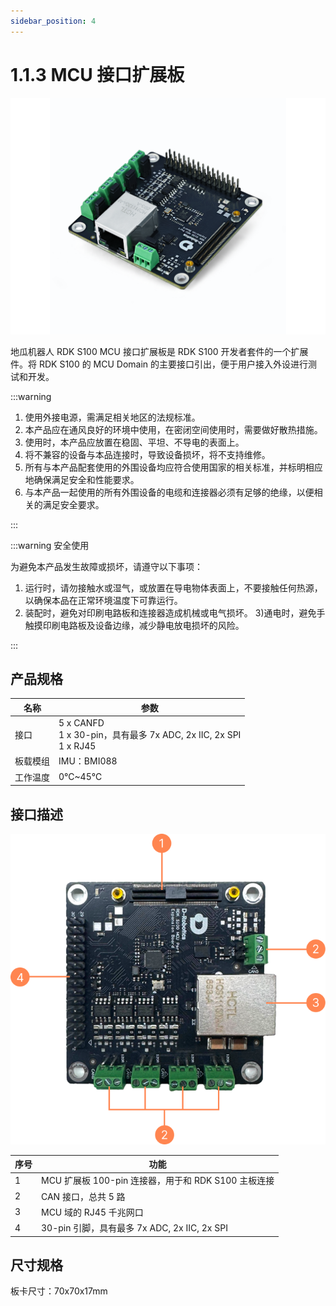 ```yaml
---
sidebar_position: 4
---
```


# 1.1.3 MCU 接口扩展板

![image-rdk_100_mcu_port_expansion_board](../../../static/img/01_Quick_start/image/hardware_interface/image-rdk_100_mcu_port_expansion_board.png)

地瓜机器人 RDK S100 MCU 接口扩展板是 RDK S100 开发者套件的一个扩展件。将 RDK S100 的 MCU Domain 的主要接口引出，便于用户接入外设进行测试和开发。

:::warning

1. 使用外接电源，需满足相关地区的法规标准。
2. 本产品应在通风良好的环境中使用，在密闭空间使用时，需要做好散热措施。
3. 使用时，本产品应放置在稳固、平坦、不导电的表面上。
4. 将不兼容的设备与本品连接时，导致设备损坏，将不支持维修。
5. 所有与本产品配套使用的外围设备均应符合使用国家的相关标准，并标明相应地确保满足安全和性能要求。
6. 与本产品一起使用的所有外围设备的电缆和连接器必须有足够的绝缘，以便相关的满足安全要求。

:::

:::warning 安全使用

为避免本产品发生故障或损坏，请遵守以下事项：

1. 运行时，请勿接触水或湿气，或放置在导电物体表面上，不要接触任何热源，以确保本品在正常环境温度下可靠运行。
2. 装配时，避免对印刷电路板和连接器造成机械或电气损坏。 3)通电时，避免手触摸印刷电路板及设备边缘，减少静电放电损坏的风险。

:::

## 产品规格

| **名称** | **参数**                                                                 |
| -------- | ------------------------------------------------------------------------ |
| 接口     | 5 x CANFD<br />1 x 30-pin，具有最多 7x ADC, 2x IIC, 2x SPI<br />1 x RJ45 |
| 板载模组 | IMU：BMI088                                                              |
| 工作温度 | 0℃~45℃                                                                   |

## 接口描述

![image-rdk_100_cam_expansionboard](../../../static/img/01_Quick_start/image/hardware_interface/image-rdk_100_mcu_port_expansion_board_interface.png)

| **序号** | **功能**                                            |
| -------- | --------------------------------------------------- |
| 1        | MCU 扩展板 100-pin 连接器，用于和 RDK S100 主板连接 |
| 2        | CAN 接口，总共 5 路                                 |
| 3        | MCU 域的 RJ45 千兆网口                              |
| 4        | 30-pin 引脚，具有最多 7x ADC, 2x IIC, 2x SPI        |

## 尺寸规格

板卡尺寸：70x70x17mm
